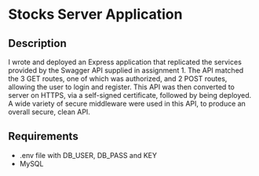 # Stocks Server Application

## Description
I wrote and deployed an Express application that replicated the services provided by the Swagger API supplied in assignment 1. The API matched the 3 GET routes, one of which was authorized, and 2 POST routes, allowing the user to login and register. This API was then converted to server on HTTPS, via a self-signed certificate, followed by being deployed. A wide variety of secure middleware were used in this API, to produce an overall secure, clean API.

## Requirements
- .env file with DB_USER, DB_PASS and KEY
- MySQL
